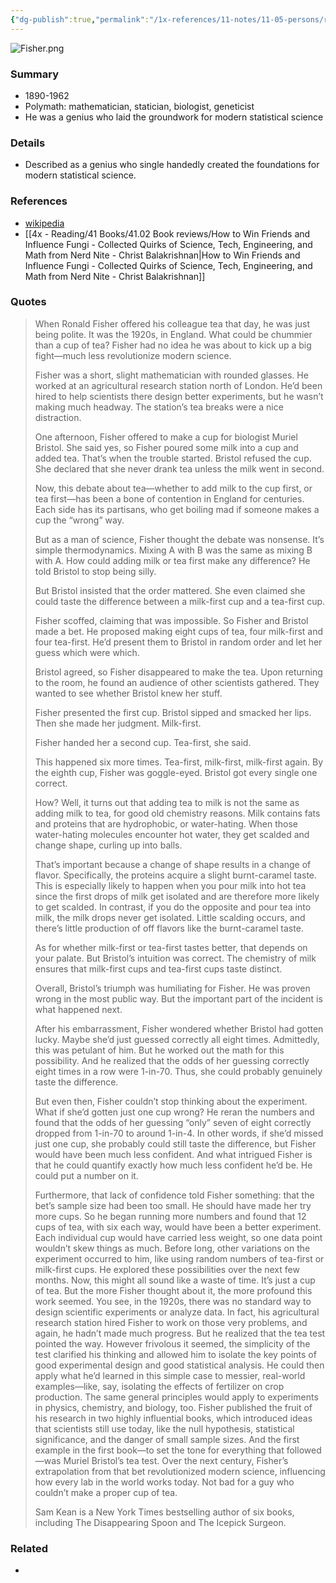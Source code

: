 ```yaml
---
{"dg-publish":true,"permalink":"/1x-references/11-notes/11-05-persons/ronald-fisher/","title":"Ronald Fisher","created":"2025-03-26T18:30:54.352+03:00","updated":"2025-04-10T18:07:17.247+03:00"}
---
```


![Fisher.png](/img/user/1x%20-%20References/11%20Notes/11.05%20Persons/Fisher.png)
### Summary
- 1890-1962
- Polymath: mathematician, statician, biologist, geneticist
- He was a genius who laid the groundwork for modern statistical science

### Details
- Described as a genius who single handedly created the foundations for modern statistical science.

### References
- [wikipedia](https://en.wikipedia.org/wiki/Ronald_Fisher)
- [[4x - Reading/41 Books/41.02 Book reviews/How to Win Friends and Influence Fungi - Collected Quirks of Science, Tech, Engineering, and Math from Nerd Nite - Christ Balakrishnan\|How to Win Friends and Influence Fungi - Collected Quirks of Science, Tech, Engineering, and Math from Nerd Nite - Christ Balakrishnan]]

### Quotes
> When Ronald Fisher offered his colleague tea that day, he was just being polite. It was the 1920s, in England. What could be chummier than a cup of tea? Fisher had no idea he was about to kick up a big fight—much less revolutionize modern science.
> 
> Fisher was a short, slight mathematician with rounded glasses. He worked at an agricultural research station north of London. He’d been hired to help scientists there design better experiments, but he wasn’t making much headway. The station’s tea breaks were a nice distraction.
> 
> One afternoon, Fisher offered to make a cup for biologist Muriel Bristol. She said yes, so Fisher poured some milk into a cup and added tea. That’s when the trouble started. Bristol refused the cup. She declared that she never drank tea unless the milk went in second.
> 
> Now, this debate about tea—whether to add milk to the cup first, or tea first—has been a bone of contention in England for centuries. Each side has its partisans, who get boiling mad if someone makes a cup the “wrong” way.
> 
> But as a man of science, Fisher thought the debate was nonsense. It’s simple thermodynamics. Mixing A with B was the same as mixing B with A. How could adding milk or tea first make any difference? He told Bristol to stop being silly.
> 
> But Bristol insisted that the order mattered. She even claimed she could taste the difference between a milk-first cup and a tea-first cup.
> 
> Fisher scoffed, claiming that was impossible. So Fisher and Bristol made a bet. He proposed making eight cups of tea, four milk-first and four tea-first. He’d present them to Bristol in random order and let her guess which were which.
> 
> Bristol agreed, so Fisher disappeared to make the tea. Upon returning to the room, he found an audience of other scientists gathered. They wanted to see whether Bristol knew her stuff.
> 
> Fisher presented the first cup. Bristol sipped and smacked her lips. Then she made her judgment. Milk-first.
> 
> Fisher handed her a second cup. Tea-first, she said.
> 
> This happened six more times. Tea-first, milk-first, milk-first again. By the eighth cup, Fisher was goggle-eyed. Bristol got every single one correct.
> 
> How? Well, it turns out that adding tea to milk is not the same as adding milk to tea, for good old chemistry reasons. Milk contains fats and proteins that are hydrophobic, or water-hating. When those water-hating molecules encounter hot water, they get scalded and change shape, curling up into balls.
> 
> That’s important because a change of shape results in a change of flavor. Specifically, the proteins acquire a slight burnt-caramel taste. This is especially likely to happen when you pour milk into hot tea since the first drops of milk get isolated and are therefore more likely to get scalded. In contrast, if you do the opposite and pour tea into milk, the milk drops never get isolated. Little scalding occurs, and there’s little production of off flavors like the burnt-caramel taste.
> 
> As for whether milk-first or tea-first tastes better, that depends on your palate. But Bristol’s intuition was correct. The chemistry of milk ensures that milk-first cups and tea-first cups taste distinct.
> 
> Overall, Bristol’s triumph was humiliating for Fisher. He was proven wrong in the most public way. But the important part of the incident is what happened next.
> 
> After his embarrassment, Fisher wondered whether Bristol had gotten lucky. Maybe she’d just guessed correctly all eight times. Admittedly, this was petulant of him. But he worked out the math for this possibility. And he realized that the odds of her guessing correctly eight times in a row were 1-in-70. Thus, she could probably genuinely taste the difference.
> 
> But even then, Fisher couldn’t stop thinking about the experiment. What if she’d gotten just one cup wrong? He reran the numbers and found that the odds of her guessing “only” seven of eight correctly dropped from 1-in-70 to around 1-in-4.
> In other words, if she’d missed just one cup, she probably could still taste the difference, but Fisher would have been much less confident. And what intrigued Fisher is that he could quantify exactly how much less confident he’d be. He could put a number on it.
> 
> Furthermore, that lack of confidence told Fisher something: that the bet’s sample size had been too small. He should have made her try more cups.
> So he began running more numbers and found that 12 cups of tea, with six each way, would have been a better experiment. Each individual cup would have carried less weight, so one data point wouldn’t skew things as much.
> Before long, other variations on the experiment occurred to him, like using random numbers of tea-first or milk-first cups. He explored these possibilities over the next few months.
> Now, this might all sound like a waste of time. It’s just a cup of tea. But the more Fisher thought about it, the more profound this work seemed.
> You see, in the 1920s, there was no standard way to design scientific experiments or analyze data. In fact, his agricultural research station hired Fisher to work on those very problems, and again, he hadn’t made much progress. But he realized that the tea test pointed the way. However frivolous it seemed, the simplicity of the test clarified his thinking and allowed him to isolate the key points of good experimental design and good statistical analysis. He could then apply what he’d learned in this simple case to messier, real-world examples—like, say, isolating the effects of fertilizer on crop production. The same general principles would apply to experiments in physics, chemistry, and biology, too.
> Fisher published the fruit of his research in two highly influential books, which introduced ideas that scientists still use today, like the null hypothesis, statistical significance, and the danger of small sample sizes. And the first example in the first book—to set the tone for everything that followed—was Muriel Bristol’s tea test. Over the next century, Fisher’s extrapolation from that bet revolutionized modern science, influencing how every lab in the world works today. Not bad for a guy who couldn’t make a proper cup of tea.
> 
> Sam Kean is a New York Times bestselling author of six books, including The Disappearing Spoon and The Icepick Surgeon. 

### Related
- 